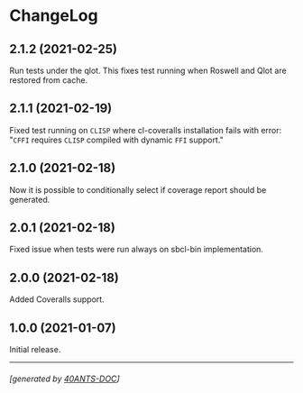 <a id="x-28DOCS-2FCHANGELOG-3A-40CHANGELOG-2040ANTS-DOC-2FLOCATIVES-3ASECTION-29"></a>

# ChangeLog

<a id="x-28DOCS-2FCHANGELOG-3A-3A-7C2-2E1-2E2-7C-2040ANTS-DOC-2FLOCATIVES-3ASECTION-29"></a>

## 2.1.2 (2021-02-25)

Run tests under the qlot.
This fixes test running when Roswell and Qlot are restored from cache.

<a id="x-28DOCS-2FCHANGELOG-3A-3A-7C2-2E1-2E1-7C-2040ANTS-DOC-2FLOCATIVES-3ASECTION-29"></a>

## 2.1.1 (2021-02-19)

Fixed test running on `CLISP` where cl-coveralls installation
fails with error: "`CFFI` requires `CLISP` compiled with dynamic `FFI` support."

<a id="x-28DOCS-2FCHANGELOG-3A-3A-7C2-2E1-2E0-7C-2040ANTS-DOC-2FLOCATIVES-3ASECTION-29"></a>

## 2.1.0 (2021-02-18)

Now it is possible to conditionally select if coverage
report should be generated.

<a id="x-28DOCS-2FCHANGELOG-3A-3A-7C2-2E0-2E1-7C-2040ANTS-DOC-2FLOCATIVES-3ASECTION-29"></a>

## 2.0.1 (2021-02-18)

Fixed issue when tests were run always on sbcl-bin implementation.

<a id="x-28DOCS-2FCHANGELOG-3A-3A-7C2-2E0-2E0-7C-2040ANTS-DOC-2FLOCATIVES-3ASECTION-29"></a>

## 2.0.0 (2021-02-18)

Added Coveralls support.

<a id="x-28DOCS-2FCHANGELOG-3A-3A-7C1-2E0-2E0-7C-2040ANTS-DOC-2FLOCATIVES-3ASECTION-29"></a>

## 1.0.0 (2021-01-07)

Initial release.



* * *
###### [generated by [40ANTS-DOC](https://40ants.com/doc/)]
